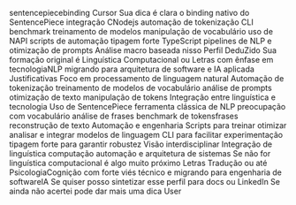 sentencepiecebinding
Cursor
Sua dica é clara o binding nativo do SentencePiece integração CNodejs automação de tokenização CLI benchmark treinamento de modelos manipulação de vocabulário uso de NAPI scripts de automação tipagem forte TypeScript pipelines de NLP e otimização de prompts
Análise macro baseada nisso
 Perfil DeduZido
Sua formação original é Linguística Computacional ou Letras com ênfase em tecnologiaNLP migrando para arquitetura de software e IA aplicada
 Justificativas
 Foco em processamento de linguagem natural Automação de tokenização treinamento de modelos de vocabulário análise de prompts otimização de texto manipulação de tokens
 Integração entre linguística e tecnologia Uso de SentencePiece ferramenta clássica de NLP preocupação com vocabulário análise de frases benchmark de tokensfrases reconstrução de texto
 Automação e engenharia Scripts para treinar otimizar analisar e integrar modelos de linguagem CLI para facilitar experimentação tipagem forte para garantir robustez
 Visão interdisciplinar Integração de linguística computação automação e arquitetura de sistemas
Se não for linguística computacional é algo muito próximo Letras Tradução ou até PsicologiaCognição com forte viés técnico e migrando para engenharia de softwareIA
Se quiser posso sintetizar esse perfil para docs ou LinkedIn Se ainda não acertei pode dar mais uma dica
User
